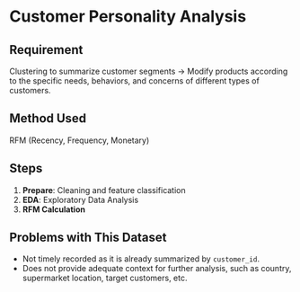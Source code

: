 # Customer Personality Analysis

## Requirement
Clustering to summarize customer segments -> Modify products according to the specific needs, behaviors, and concerns of different types of customers.

## Method Used
RFM (Recency, Frequency, Monetary)

## Steps
1. **Prepare**: Cleaning and feature classification
2. **EDA**: Exploratory Data Analysis
3. **RFM Calculation**

## Problems with This Dataset
- Not timely recorded as it is already summarized by `customer_id`.
- Does not provide adequate context for further analysis, such as country, supermarket location, target customers, etc.

